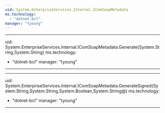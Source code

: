 ```yaml
---
uid: System.EnterpriseServices.Internal.IComSoapMetadata
ms.technology: 
  - "dotnet-bcl"
manager: "tyoung"
---
```


---
uid: System.EnterpriseServices.Internal.IComSoapMetadata.Generate(System.String,System.String)
ms.technology: 
  - "dotnet-bcl"
manager: "tyoung"
---

---
uid: System.EnterpriseServices.Internal.IComSoapMetadata.GenerateSigned(System.String,System.String,System.Boolean,System.String@)
ms.technology: 
  - "dotnet-bcl"
manager: "tyoung"
---
